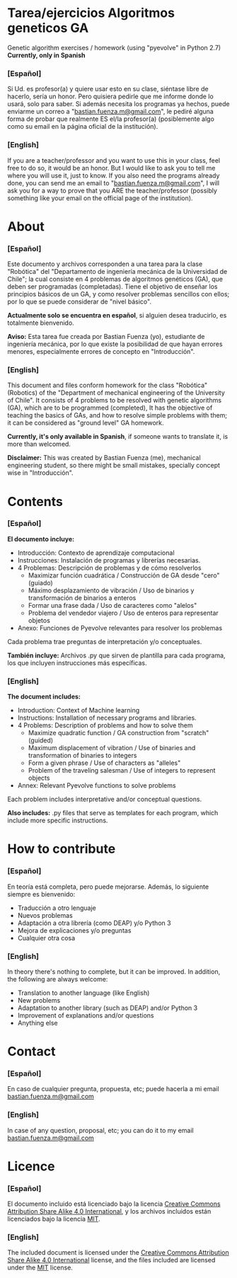 # Tarea/ejercicios Algoritmos geneticos GA
Genetic algorithm exercises / homework (using "pyevolve" in Python 2.7)
**Currently, only in Spanish**

### **[Español]**

Si Ud. es profesor(a) y quiere usar esto en su clase, siéntase libre de hacerlo, sería un honor. Pero quisiera pedirle que me informe donde lo usará, solo para saber. Si además necesita los programas ya hechos, puede enviarme un correo a "bastian.fuenza.m@gmail.com", le pediré alguna forma de probar que realmente ES el/la profesor(a) (posiblemente algo como su email en la página oficial de la institución).


### **[English]**

If you are a teacher/professor and you want to use this in your class, feel free to do so, it would be an honor. But I would like to ask you to tell me where you will use it, just to know. If you also need the programs already done, you can send me an email to "bastian.fuenza.m@gmail.com", I will ask you for a way to prove that you ARE the teacher/professor (possibly something like your email on the official page of the institution).

# About
### **[Español]**

Este documento y archivos corresponden a una tarea para la clase "Robótica" del "Departamento de ingeniería mecánica de la Universidad de Chile"; la cual consiste en 4 problemas de algoritmos genéticos (GA), que deben ser programadas (completadas). Tiene el objetivo de enseñar los principios básicos de un GA, y como resolver problemas sencillos con ellos; por lo que se puede considerar de "nivel básico".

**Actualmente solo se encuentra en español**, si alguien desea traducirlo, es totalmente bienvenido.

**Aviso:** Esta tarea fue creada por Bastian Fuenza (yo), estudiante de ingeniería mecánica, por lo que existe la posibilidad de que hayan errores menores, especialmente errores de concepto en "Introducción".


### **[English]**

This document and files conform homework for the class "Robótica" (Robotics) of the "Department of mechanical engineering of the University of Chile". It consists of 4 problems to be resolved with genetic algorithms (GA), which are to be programmed (completed), It has the objective of teaching the basics of GAs, and how to resolve simple problems with them; it can be considered as "ground level" GA homework.

**Currently, it's only available in Spanish**, if someone wants to translate it, is more than welcomed.

**Disclaimer:** This was created by Bastian Fuenza (me), mechanical engineering student, so there might be small mistakes, specially concept wise in "Introducción".

# Contents
### **[Español]**

**El documento incluye:**

* Introducción: Contexto de aprendizaje computacional
* Instrucciones: Instalación de programas y librerías necesarias.
* 4 Problemas: Descripción de problemas y de cómo resolverlos
  * Maximizar función cuadrática / Construcción de GA desde "cero" (guiado)
  * Máximo desplazamiento de vibración / Uso de binarios y transformación de binarios a enteros
  * Formar una frase dada / Uso de caracteres como "alelos"
  * Problema del vendedor viajero / Uso de enteros para representar objetos
* Anexo: Funciones de Pyevolve relevantes para resolver los problemas

Cada problema trae preguntas de interpretación y/o conceptuales.

**También incluye:** Archivos .py que sirven de plantilla para cada programa, los que incluyen instrucciones más específicas.


### **[English]**

**The document includes:**

* Introduction: Context of Machine learning
* Instructions: Installation of necessary programs and libraries.
* 4 Problems: Description of problems and how to solve them
   * Maximize quadratic function / GA construction from "scratch" (guided)
   * Maximum displacement of vibration / Use of binaries and transformation of binaries to integers
   * Form a given phrase / Use of characters as "alleles"
   * Problem of the traveling salesman / Use of integers to represent objects
* Annex: Relevant Pyevolve functions to solve problems

Each problem includes interpretative and/or conceptual questions.

**Also includes:** .py files that serve as templates for each program, which include more specific instructions.

# How to contribute
### **[Español]**

En teoría está completa, pero puede mejorarse. Además, lo siguiente siempre es bienvenido:
* Traducción a otro lenguaje
* Nuevos problemas
* Adaptación a otra librería (como DEAP) y/o Python 3
* Mejora de explicaciones y/o preguntas
* Cualquier otra cosa

### **[English]**

In theory there's nothing to complete, but it can be improved. In addition, the following are always welcome:
* Translation to another language (like English)
* New problems
* Adaptation to another library (such as DEAP) and/or Python 3
* Improvement of explanations and/or questions
* Anything else

# Contact

### **[Español]**

En caso de cualquier pregunta, propuesta, etc; puede hacerla a mi email bastian.fuenza.m@gmail.com

### **[English]**

In case of any question, proposal, etc; you can do it to my email bastian.fuenza.m@gmail.com

# Licence
### **[Español]**

El documento incluido está licenciado bajo la licencia [Creative Commons Attribution Share Alike 4.0 International](https://creativecommons.org/licenses/by-sa/4.0/), y los archivos incluidos están licenciados bajo la licencia [MIT](https://opensource.org/licenses/MIT).


### **[English]**

The included document is licensed under the [Creative Commons Attribution Share Alike 4.0 International](https://creativecommons.org/licenses/by-sa/4.0/) license, and the files included are licensed under the [MIT](https://opensource.org/licenses/MIT) license. 
